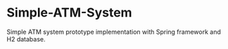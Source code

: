# Simple-ATM-System
Simple ATM system prototype implementation with Spring framework and H2 database.
